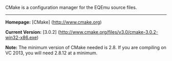 CMake is a configuration manager for the EQEmu source files.

***

**Homepage:** [CMake] (http://www.cmake.org)

**Current Version:** [3.0.2] (http://www.cmake.org/files/v3.0/cmake-3.0.2-win32-x86.exe)

**Note:** The minimum version of CMake needed is 2.8. If you are compiling on VC 2013, you will need 2.8.12 at a minimum.